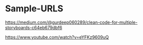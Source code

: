 # Sample-URLS

https://medium.com/@gurdeep060289/clean-code-for-multiple-storyboards-c64eb679dbf6

https://www.youtube.com/watch?v=eYFKz9609uQ
